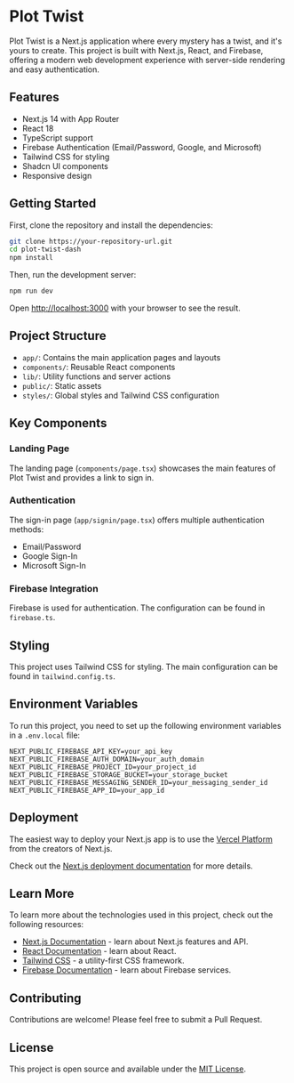 # Plot Twist

Plot Twist is a Next.js application where every mystery has a twist, and it's yours to create. This project is built with Next.js, React, and Firebase, offering a modern web development experience with server-side rendering and easy authentication.

## Features

- Next.js 14 with App Router
- React 18
- TypeScript support
- Firebase Authentication (Email/Password, Google, and Microsoft)
- Tailwind CSS for styling
- Shadcn UI components
- Responsive design

## Getting Started

First, clone the repository and install the dependencies:

```bash
git clone https://your-repository-url.git
cd plot-twist-dash
npm install
```

Then, run the development server:

```bash
npm run dev
```

Open [http://localhost:3000](http://localhost:3000) with your browser to see the result.

## Project Structure

- `app/`: Contains the main application pages and layouts
- `components/`: Reusable React components
- `lib/`: Utility functions and server actions
- `public/`: Static assets
- `styles/`: Global styles and Tailwind CSS configuration

## Key Components

### Landing Page

The landing page (`components/page.tsx`) showcases the main features of Plot Twist and provides a link to sign in.

### Authentication

The sign-in page (`app/signin/page.tsx`) offers multiple authentication methods:
- Email/Password
- Google Sign-In
- Microsoft Sign-In

### Firebase Integration

Firebase is used for authentication. The configuration can be found in `firebase.ts`.

## Styling

This project uses Tailwind CSS for styling. The main configuration can be found in `tailwind.config.ts`.

## Environment Variables

To run this project, you need to set up the following environment variables in a `.env.local` file:

```
NEXT_PUBLIC_FIREBASE_API_KEY=your_api_key
NEXT_PUBLIC_FIREBASE_AUTH_DOMAIN=your_auth_domain
NEXT_PUBLIC_FIREBASE_PROJECT_ID=your_project_id
NEXT_PUBLIC_FIREBASE_STORAGE_BUCKET=your_storage_bucket
NEXT_PUBLIC_FIREBASE_MESSAGING_SENDER_ID=your_messaging_sender_id
NEXT_PUBLIC_FIREBASE_APP_ID=your_app_id
```

## Deployment

The easiest way to deploy your Next.js app is to use the [Vercel Platform](https://vercel.com/new?utm_medium=default-template&filter=next.js&utm_source=create-next-app&utm_campaign=create-next-app-readme) from the creators of Next.js.

Check out the [Next.js deployment documentation](https://nextjs.org/docs/deployment) for more details.

## Learn More

To learn more about the technologies used in this project, check out the following resources:

- [Next.js Documentation](https://nextjs.org/docs) - learn about Next.js features and API.
- [React Documentation](https://reactjs.org/) - learn about React.
- [Tailwind CSS](https://tailwindcss.com/) - a utility-first CSS framework.
- [Firebase Documentation](https://firebase.google.com/docs) - learn about Firebase services.

## Contributing

Contributions are welcome! Please feel free to submit a Pull Request.

## License

This project is open source and available under the [MIT License](LICENSE).
